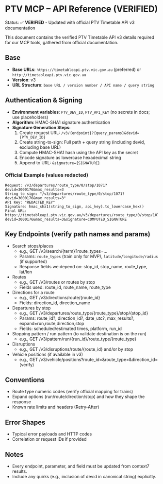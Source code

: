 # PTV MCP – API Reference (VERIFIED)

Status: ✅ **VERIFIED** - Updated with official PTV Timetable API v3 documentation

This document contains the verified PTV Timetable API v3 details required for our MCP tools, gathered from official documentation.

## Base
- **Base URLs**: `https://timetableapi.ptv.vic.gov.au` (preferred) or `http://timetableapi.ptv.vic.gov.au`
- **Version**: v3
- **URL Structure**: `base URL / version number / API name / query string`

## Authentication & Signing
- **Environment variables**: `PTV_DEV_ID`, `PTV_API_KEY` (no secrets in docs; use placeholders)
- **Algorithm**: HMAC-SHA1 signature authentication
- **Signature Generation Steps**:
  1) Create request URL: `/v3/{endpoint}?{query_params}&devid={PTV_DEV_ID}`
  2) Create string-to-sign: Full path + query string (including devid, excluding base URL)
  3) Compute HMAC-SHA1 hash using the API key as the secret
  4) Encode signature as lowercase hexadecimal string
  5) Append to URL: `&signature={SIGNATURE}`

### Official Example (values redacted)
```
Request: /v3/departures/route_type/0/stop/1071?devid=3000176&max_results=3
String to sign: "/v3/departures/route_type/0/stop/1071?devid=3000176&max_results=3"
API Key: "REDACTED_KEY"
Signature: hmac_sha1(string_to_sign, api_key).to_lowercase_hex()
Final URL: https://timetableapi.ptv.vic.gov.au/v3/departures/route_type/0/stop/1071?devid=3000176&max_results=3&signature=COMPUTED_SIGNATURE
```

## Key Endpoints (verify path names and params)
- Search stops/places
  - e.g., GET /v3/search/{term}?route_types=…
  - Params: `route_types` (train only for MVP), `latitude/longitude/radius` (if supported)
  - Response fields we depend on: stop_id, stop_name, route_type, lat/lon
- Routes
  - e.g., GET /v3/routes or routes by stop
  - Fields used: route_id, route_name, route_type
- Directions for a route
  - e.g., GET /v3/directions/route/{route_id}
  - Fields: direction_id, direction_name
- Departures by stop
  - e.g., GET /v3/departures/route_type/{route_type}/stop/{stop_id}
  - Params: route_id?, direction_id?, date_utc?, max_results?, expand=run,route,direction,stop
  - Fields: scheduled/estimated times, platform, run_id
- Stopping pattern / run pattern (to validate destination is on the run)
  - e.g., GET /v3/pattern/run/{run_id}/route_type/{route_type}
- Disruptions
  - e.g., GET /v3/disruptions/route/{route_id} and/or by stop
- Vehicle positions (if available in v3)
  - e.g., GET /v3/vehicle/positions?route_id=&route_type=&direction_id= (verify)

## Conventions
- Route type numeric codes (verify official mapping for trains)
- Expand options (run/route/direction/stop) and how they shape the response
- Known rate limits and headers (Retry-After)

## Error Shapes
- Typical error payloads and HTTP codes
- Correlation or request IDs if provided

## Notes
- Every endpoint, parameter, and field must be updated from context7 results.
- Include any quirks (e.g., inclusion of devid in canonical string) explicitly.

